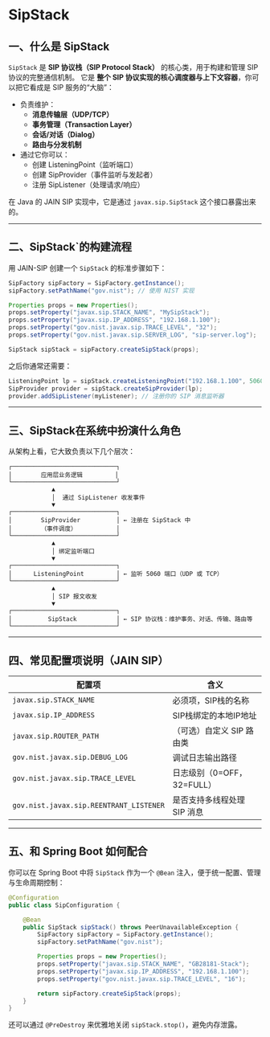 # SipStack

## 一、什么是 SipStack

`SipStack` 是 **SIP 协议栈（SIP Protocol Stack）** 的核心类，用于构建和管理 SIP 协议的完整通信机制。
 它是 **整个 SIP 协议实现的核心调度器与上下文容器**，你可以把它看成是 SIP 服务的“大脑”：

- 负责维护：
  - **消息传输层（UDP/TCP）**
  - **事务管理（Transaction Layer）**
  - **会话/对话（Dialog）**
  - **路由与分发机制**
- 通过它你可以：
  - 创建 ListeningPoint（监听端口）
  - 创建 SipProvider（事件监听与发起者）
  - 注册 SipListener（处理请求/响应）

在 Java 的 JAIN SIP 实现中，它是通过 `javax.sip.SipStack` 这个接口暴露出来的。

------

## 二、SipStack`的构建流程

用 JAIN-SIP 创建一个 `SipStack` 的标准步骤如下：

```java
SipFactory sipFactory = SipFactory.getInstance();
sipFactory.setPathName("gov.nist"); // 使用 NIST 实现

Properties props = new Properties();
props.setProperty("javax.sip.STACK_NAME", "MySipStack");
props.setProperty("javax.sip.IP_ADDRESS", "192.168.1.100");
props.setProperty("gov.nist.javax.sip.TRACE_LEVEL", "32");
props.setProperty("gov.nist.javax.sip.SERVER_LOG", "sip-server.log");

SipStack sipStack = sipFactory.createSipStack(props);
```

之后你通常还需要：

```java
ListeningPoint lp = sipStack.createListeningPoint("192.168.1.100", 5060, "udp");
SipProvider provider = sipStack.createSipProvider(lp);
provider.addSipListener(myListener); // 注册你的 SIP 消息监听器
```

------

## 三、SipStack在系统中扮演什么角色

从架构上看，它大致负责以下几个层次：

```
┌─────────────────────────────┐
│        应用层业务逻辑         │
└─────────────────────────────┘
            ▲
            │  通过 SipListener 收发事件
            ▼
┌─────────────────────────────┐
│        SipProvider          │ ← 注册在 SipStack 中
│        （事件调度）           │
└─────────────────────────────┘
            ▲
            │ 绑定监听端口
            ▼
┌─────────────────────────────┐
│      ListeningPoint         │ ← 监听 5060 端口（UDP 或 TCP）
└─────────────────────────────┘
            ▲
            │ SIP 报文收发
            ▼
┌─────────────────────────────┐
│          SipStack           │ ← SIP 协议栈：维护事务、对话、传输、路由等
└─────────────────────────────┘
```

------

## 四、常见配置项说明（JAIN SIP）

| 配置项                                  | 含义                        |
| --------------------------------------- | --------------------------- |
| `javax.sip.STACK_NAME`                  | 必须项，SIP栈的名称         |
| `javax.sip.IP_ADDRESS`                  | SIP栈绑定的本地IP地址       |
| `javax.sip.ROUTER_PATH`                 | （可选）自定义 SIP 路由类   |
| `gov.nist.javax.sip.DEBUG_LOG`          | 调试日志输出路径            |
| `gov.nist.javax.sip.TRACE_LEVEL`        | 日志级别（0=OFF，32=FULL）  |
| `gov.nist.javax.sip.REENTRANT_LISTENER` | 是否支持多线程处理 SIP 消息 |

------

## 五、和 Spring Boot 如何配合

你可以在 Spring Boot 中将 `SipStack` 作为一个 `@Bean` 注入，便于统一配置、管理与生命周期控制：

```java
@Configuration
public class SipConfiguration {

    @Bean
    public SipStack sipStack() throws PeerUnavailableException {
        SipFactory sipFactory = SipFactory.getInstance();
        sipFactory.setPathName("gov.nist");

        Properties props = new Properties();
        props.setProperty("javax.sip.STACK_NAME", "GB28181-Stack");
        props.setProperty("javax.sip.IP_ADDRESS", "192.168.1.100");
        props.setProperty("gov.nist.javax.sip.TRACE_LEVEL", "16");

        return sipFactory.createSipStack(props);
    }
}
```

还可以通过 `@PreDestroy` 来优雅地关闭 `sipStack.stop()`，避免内存泄露。